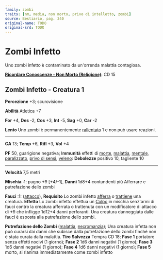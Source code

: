 ```yaml
---
family: zombi
traits: [nm, media, non morto, privo di intelletto, zombi]
source: Bestiario, pag. 340
original-name: TODO
original-srd: TODO
---
```


# Zombi Infetto

Uno zombi infetto è contaminato da un'orrenda malattia contagiosa.

**[Ricordare Conoscenze - Non Morto (Religione)](/azioni/ricordare-conoscenze)**:
CD 15

## Zombi Infetto - Creatura 1

**Percezione** +3; scurovisione

**Abilità** Atletica +7

**For** +4, **Des** -2, **Cos** +3, **Int** -5, **Sag** +0, **Car** -2

**Lento** Uno zombi è permanentemente [rallentato](/condizioni/rallentato) 1 e
non può usare reazioni.

---

**CA** 13; **Temp** +6, **Rifl** +3, **Vol** +4

**PF** 50, guarigione negativa; **Immunità** effetti di [morte](/tratti/morte),
[malattia](/tratti/malattia), [mentale](/tratti/mentale),
[paralizzato](/condizioni/paralizzato),
[privo di sensi](/condizioni/privo-di-sensi), [veleno](/tratti/veleno):
**Debolezze** positivo 10, tagliente 10

---

**Velocità** 7,5 metri

**Mischia** :1: pugno +9 \[+4/-1], **Danni** 1d8+4 contundenti più Afferrare e
putrefazione dello zombi

**Fauci** :1: ([attacco](/tratti/attacco)), **Requisito** Lo zombi infetto
[afferra](/condizioni/afferrato) o [trattiene](/condizioni/trattenuto) una
creatura. **Effetto** Lo zombi infetto effettua un [Colpo](/azioni/colpire) in
mischia senz'armi di fauci contro la creatura afferrata o trattenuta con un
modificatore di attacco di +9 che infligge 1d12+4 danni perforanti. Una creatura
danneggiata dalle fauci è esposta alla putrefazione dello zombi.

**Putrefazione dello Zombi** ([malattia](/tratti/malattia),
[necromanzia](/tratti/necromanzia)); Una creatura infetta non può curarsi dai
danni che subisce dalla putrefazione dello zombi finché non è stata curata dalla
malattia. **Tiro Salvezza** Tempra CD 18; **Fase 1** portatore senza effetti
nocivi (1 giorno); **Fase 2** 1d6 danni negativi (1 giorno); **Fase 3** 1d6
danni negativi (1 giorno); **Fase 4** 1d6 danni negativi (1 giorno); **Fase 5**
morto, si rianima immediatamente come zombi infetto
